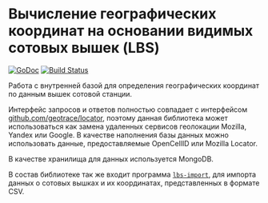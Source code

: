 # Вычисление географических координат на основании видимых сотовых вышек (LBS)

[![GoDoc](https://godoc.org/github.com/geotrace/lbs?status.svg)](https://godoc.org/github.com/geotrace/lbs)
[![Build Status](https://travis-ci.org/geotrace/lbs.svg?branch=master)](https://travis-ci.org/geotrace/lbs)

Работа с внутренней базой для определения географических координат по данным вышек сотовой станции.

Интерфейс запросов и ответов полностью совпадает с интерфейсом [github.com/geotrace/locator](https://github.com/geotrace/locator/), поэтому данная библиотека может использоваться как замена удаленных сервисов геолокации Mozilla, Yandex или Google. В качестве наполнения базы данных можно использовать данные, предоставляемые OpenCellID или Mozilla Locator.

В качестве хранилища для данных используется MongoDB.

В состав библиотеке так же входит программа [`lbs-import`](https://github.com/geotrace/lbs/tree/master/lbs-import), для импорта данных о сотовых вышках и их координатах, представленных в формате CSV.